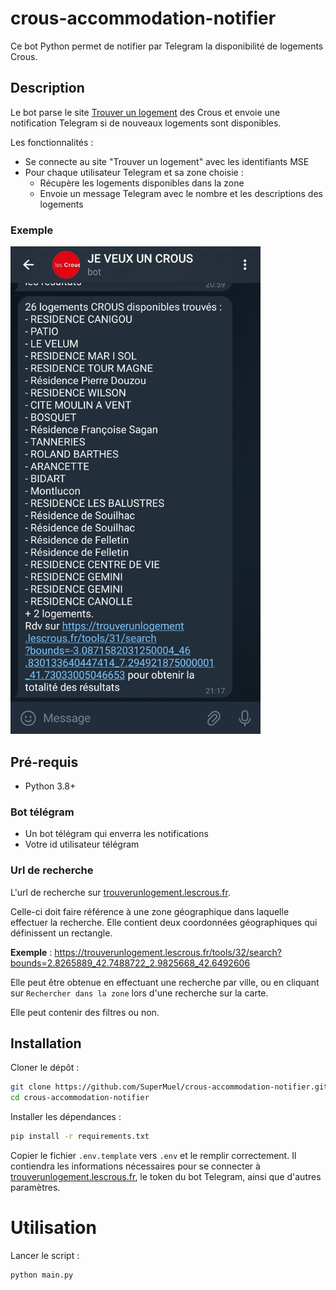 # crous-accommodation-notifier

Ce bot Python permet de notifier par Telegram la disponibilité de logements Crous.

## Description

Le bot parse le site [Trouver un logement](https://trouverunlogement.lescrous.fr/) des Crous et envoie une notification Telegram si de nouveaux logements sont disponibles.

Les fonctionnalités :

- Se connecte au site "Trouver un logement" avec les identifiants MSE
- Pour chaque utilisateur Telegram et sa zone choisie :
  - Récupère les logements disponibles dans la zone
  - Envoie un message Telegram avec le nombre et les descriptions des logements

### Exemple

<img src="docs/img/example_notification.jpg" alt= “” width="400">

## Pré-requis

- Python 3.8+

### Bot télégram

- Un bot télégram qui enverra les notifications
- Votre id utilisateur télégram

### Url de recherche

L'url de recherche sur [trouverunlogement.lescrous.fr](https://trouverunlogement.lescrous.fr).

Celle-ci doit faire référence à une zone géographique dans laquelle effectuer la recherche. Elle contient deux coordonnées géographiques qui définissent un rectangle.

**Exemple** : https://trouverunlogement.lescrous.fr/tools/32/search?bounds=2.8265889_42.7488722_2.9825668_42.6492606

Elle peut être obtenue en effectuant une recherche par ville, ou en cliquant sur `Rechercher dans la zone` lors d'une recherche sur la carte.

Elle peut contenir des filtres ou non.

## Installation

Cloner le dépôt :

```bash
git clone https://github.com/SuperMuel/crous-accommodation-notifier.git
cd crous-accommodation-notifier
```

Installer les dépendances :

```bash
pip install -r requirements.txt
```

Copier le fichier `.env.template` vers `.env` et le remplir correctement. Il contiendra les informations
nécessaires pour se connecter à [trouverunlogement.lescrous.fr](https://trouverunlogement.lescrous.fr/),
le token du bot Telegram, ainsi que d'autres paramètres.

# Utilisation

Lancer le script :

```bash
python main.py
```

